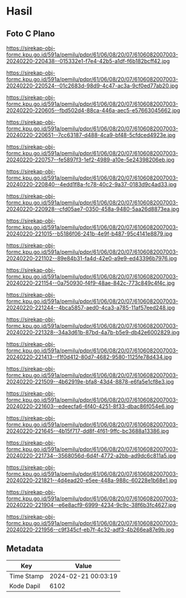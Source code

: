 # Hasil

## Foto C Plano

https://sirekap-obj-formc.kpu.go.id/591a/pemilu/pdpr/61/06/08/20/07/6106082007003-20240220-220438--015332e1-f7e4-42b5-a1df-f6b182bcff42.jpg

https://sirekap-obj-formc.kpu.go.id/591a/pemilu/pdpr/61/06/08/20/07/6106082007003-20240220-220524--01c2683d-98d9-4c47-ac3a-9cf0ed77ab20.jpg

https://sirekap-obj-formc.kpu.go.id/591a/pemilu/pdpr/61/06/08/20/07/6106082007003-20240220-220605--fbd502d4-88ca-446a-aec5-e57663045662.jpg

https://sirekap-obj-formc.kpu.go.id/591a/pemilu/pdpr/61/06/08/20/07/6106082007003-20240220-220651--7cc63187-d488-4ca9-bf48-5cfdced4923e.jpg

https://sirekap-obj-formc.kpu.go.id/591a/pemilu/pdpr/61/06/08/20/07/6106082007003-20240220-220757--fe5897f3-1ef2-4989-a10e-5e24398206eb.jpg

https://sirekap-obj-formc.kpu.go.id/591a/pemilu/pdpr/61/06/08/20/07/6106082007003-20240220-220840--4edd1f8a-fc78-40c2-9a37-0183d9c4ad33.jpg

https://sirekap-obj-formc.kpu.go.id/591a/pemilu/pdpr/61/06/08/20/07/6106082007003-20240220-220928--cfd05ae7-0350-458a-9480-5aa26d8873ea.jpg

https://sirekap-obj-formc.kpu.go.id/591a/pemilu/pdpr/61/06/08/20/07/6106082007003-20240220-221015--b5186f06-241b-4e9f-b487-95c4141e8879.jpg

https://sirekap-obj-formc.kpu.go.id/591a/pemilu/pdpr/61/06/08/20/07/6106082007003-20240220-221102--89e84b31-fa4d-42e0-a9e9-ed43396b7976.jpg

https://sirekap-obj-formc.kpu.go.id/591a/pemilu/pdpr/61/06/08/20/07/6106082007003-20240220-221154--0a750930-f4f9-48ae-842c-773c849c4f4c.jpg

https://sirekap-obj-formc.kpu.go.id/591a/pemilu/pdpr/61/06/08/20/07/6106082007003-20240220-221244--4bca5857-aed0-4ca3-a785-11af57eed248.jpg

https://sirekap-obj-formc.kpu.go.id/591a/pemilu/pdpr/61/06/08/20/07/6106082007003-20240220-221328--34a3d61b-87bd-4a7b-b5e9-db42e6002829.jpg

https://sirekap-obj-formc.kpu.go.id/591a/pemilu/pdpr/61/06/08/20/07/6106082007003-20240220-221413--f1f0d412-80d7-4682-9580-1125fe78d434.jpg

https://sirekap-obj-formc.kpu.go.id/591a/pemilu/pdpr/61/06/08/20/07/6106082007003-20240220-221509--4b62919e-bfa8-43d4-8878-e6fa5e1cf8e3.jpg

https://sirekap-obj-formc.kpu.go.id/591a/pemilu/pdpr/61/06/08/20/07/6106082007003-20240220-221603--edeecfa6-6f40-4251-8f33-dbac86f054e6.jpg

https://sirekap-obj-formc.kpu.go.id/591a/pemilu/pdpr/61/06/08/20/07/6106082007003-20240220-221645--4b15f717-dd8f-4f61-9ffc-bc3688a13386.jpg

https://sirekap-obj-formc.kpu.go.id/591a/pemilu/pdpr/61/06/08/20/07/6106082007003-20240220-221734--3568056d-6d4f-4772-a2bb-ad9dc6c811a5.jpg

https://sirekap-obj-formc.kpu.go.id/591a/pemilu/pdpr/61/06/08/20/07/6106082007003-20240220-221821--4d4ead20-e5ee-448a-988c-60228e1b68e1.jpg

https://sirekap-obj-formc.kpu.go.id/591a/pemilu/pdpr/61/06/08/20/07/6106082007003-20240220-221904--e6e8acf9-6999-4234-9c9c-38f6b3fc4627.jpg

https://sirekap-obj-formc.kpu.go.id/591a/pemilu/pdpr/61/06/08/20/07/6106082007003-20240220-221956--c9f345cf-eb7f-4c32-adf3-4b266ea87e9b.jpg


## Metadata

| Key        | Value               |
| ---------- | ------------------- |
| Time Stamp | 2024-02-21 00:03:19 |
| Kode Dapil | 6102                |



